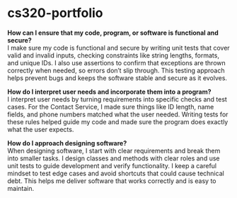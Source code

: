 # cs320-portfolio

**How can I ensure that my code, program, or software is functional and secure?**  
I make sure my code is functional and secure by writing unit tests that cover valid and invalid inputs, checking constraints like string lengths, formats, and unique IDs. I also use assertions to confirm that exceptions are thrown correctly when needed, so errors don’t slip through. This testing approach helps prevent bugs and keeps the software stable and secure as it evolves.

**How do I interpret user needs and incorporate them into a program?**  
I interpret user needs by turning requirements into specific checks and test cases. For the Contact Service, I made sure things like ID length, name fields, and phone numbers matched what the user needed. Writing tests for these rules helped guide my code and made sure the program does exactly what the user expects.

**How do I approach designing software?**  
When designing software, I start with clear requirements and break them into smaller tasks. I design classes and methods with clear roles and use unit tests to guide development and verify functionality. I keep a careful mindset to test edge cases and avoid shortcuts that could cause technical debt. This helps me deliver software that works correctly and is easy to maintain.
